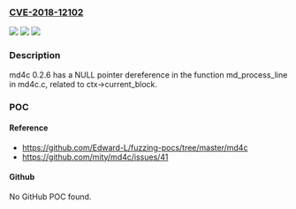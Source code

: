 ### [CVE-2018-12102](https://cve.mitre.org/cgi-bin/cvename.cgi?name=CVE-2018-12102)
![](https://img.shields.io/static/v1?label=Product&message=n%2Fa&color=blue)
![](https://img.shields.io/static/v1?label=Version&message=n%2Fa&color=blue)
![](https://img.shields.io/static/v1?label=Vulnerability&message=n%2Fa&color=brighgreen)

### Description

md4c 0.2.6 has a NULL pointer dereference in the function md_process_line in md4c.c, related to ctx->current_block.

### POC

#### Reference
- https://github.com/Edward-L/fuzzing-pocs/tree/master/md4c
- https://github.com/mity/md4c/issues/41

#### Github
No GitHub POC found.

